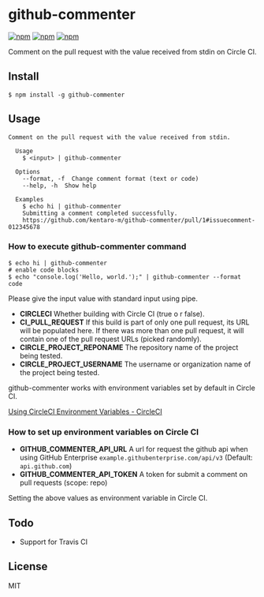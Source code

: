 # github-commenter
[![npm](https://img.shields.io/npm/v/github-commenter.svg)](https://www.npmjs.com/package/github-commenter)
[![npm](https://img.shields.io/npm/dt/github-commenter.svg)](https://www.npmjs.com/package/github-commenter)
[![npm](https://img.shields.io/npm/l/github-commenter.svg)](https://www.npmjs.com/package/github-commenter)

Comment on the pull request with the value received from stdin on Circle CI.

##  Install
```
$ npm install -g github-commenter
```

## Usage
```
Comment on the pull request with the value received from stdin.

  Usage
    $ <input> | github-commenter

  Options
    --format, -f  Change comment format (text or code)
    --help, -h  Show help

  Examples
    $ echo hi | github-commenter
    Submitting a comment completed successfully.
    https://github.com/kentaro-m/github-commenter/pull/1#issuecomment-012345678
```

### How to execute github-commenter command
```
$ echo hi | github-commenter
# enable code blocks
$ echo "console.log('Hello, world.');" | github-commenter --format code
```
Please give the input value with standard input using pipe.

* **CIRCLECI** Whether building with Circle CI (true o r false).
* **CI_PULL_REQUEST** If this build is part of only one pull request, its URL will be populated here. If there was more than one pull request, it will contain one of the pull request URLs (picked randomly).
* **CIRCLE_PROJECT_REPONAME** The repository name of the project being tested.
* **CIRCLE_PROJECT_USERNAME** The username or organization name of the project being tested.

github-commenter works with environment variables set by default in Circle CI.

[Using CircleCI Environment Variables - CircleCI](https://circleci.com/docs/1.0/environment-variables/)

### How to set up environment variables on Circle CI
* **GITHUB_COMMENTER_API_URL** A url for request the github api when using GitHub Enterprise `example.githubenterprise.com/api/v3` (Default: `api.github.com`)
* **GITHUB_COMMENTER_API_TOKEN** A token for submit a comment on pull requests (scope: repo)

Setting the above values as environment variable in Circle CI.

## Todo
* Support for Travis CI

## License
MIT
